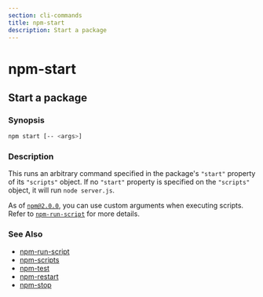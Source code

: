 ```yaml
---
section: cli-commands 
title: npm-start
description: Start a package
---
```


# npm-start

## Start a package

### Synopsis

```bash
npm start [-- <args>]
```

### Description

This runs an arbitrary command specified in the package's `"start"` property of
its `"scripts"` object. If no `"start"` property is specified on the
`"scripts"` object, it will run `node server.js`.

As of [`npm@2.0.0`](https://blog.npmjs.org/post/98131109725/npm-2-0-0), you can
use custom arguments when executing scripts. Refer to [`npm-run-script`](npm-run-script) for
more details.

### See Also

* [npm-run-script](npm-run-script)
* [npm-scripts](/docs/using-npm/scripts)
* [npm-test](npm-test)
* [npm-restart](npm-restart)
* [npm-stop](npm-stop)
